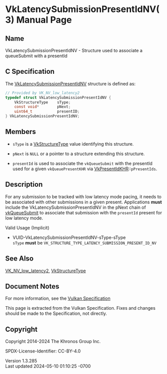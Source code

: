 # VkLatencySubmissionPresentIdNV(3) Manual Page

## Name

VkLatencySubmissionPresentIdNV - Structure used to associate a
queueSubmit with a presentId



## <a href="#_c_specification" class="anchor"></a>C Specification

The
[VkLatencySubmissionPresentIdNV](https://registry.khronos.org/vulkan/specs/1.3-extensions/man/html/VkLatencySubmissionPresentIdNV.html)
structure is defined as:

``` c
// Provided by VK_NV_low_latency2
typedef struct VkLatencySubmissionPresentIdNV {
    VkStructureType    sType;
    const void*        pNext;
    uint64_t           presentID;
} VkLatencySubmissionPresentIdNV;
```

## <a href="#_members" class="anchor"></a>Members

- `sType` is a [VkStructureType](https://registry.khronos.org/vulkan/specs/1.3-extensions/man/html/VkStructureType.html) value identifying
  this structure.

- `pNext` is `NULL` or a pointer to a structure extending this
  structure.

- `presentId` is used to associate the `vkQueueSubmit` with the
  presentId used for a given `vkQueuePresentKHR` via
  [VkPresentIdKHR](https://registry.khronos.org/vulkan/specs/1.3-extensions/man/html/VkPresentIdKHR.html)::`pPresentIds`.

## <a href="#_description" class="anchor"></a>Description

For any submission to be tracked with low latency mode pacing, it needs
to be associated with other submissions in a given present. Applications
**must** include the VkLatencySubmissionPresentIdNV in the pNext chain
of [vkQueueSubmit](https://registry.khronos.org/vulkan/specs/1.3-extensions/man/html/vkQueueSubmit.html) to associate that submission with
the `presentId` present for low latency mode.

Valid Usage (Implicit)

- <a href="#VUID-VkLatencySubmissionPresentIdNV-sType-sType"
  id="VUID-VkLatencySubmissionPresentIdNV-sType-sType"></a>
  VUID-VkLatencySubmissionPresentIdNV-sType-sType  
  `sType` **must** be
  `VK_STRUCTURE_TYPE_LATENCY_SUBMISSION_PRESENT_ID_NV`

## <a href="#_see_also" class="anchor"></a>See Also

[VK_NV_low_latency2](https://registry.khronos.org/vulkan/specs/1.3-extensions/man/html/VK_NV_low_latency2.html),
[VkStructureType](https://registry.khronos.org/vulkan/specs/1.3-extensions/man/html/VkStructureType.html)

## <a href="#_document_notes" class="anchor"></a>Document Notes

For more information, see the <a
href="https://registry.khronos.org/vulkan/specs/1.3-extensions/html/vkspec.html#VkLatencySubmissionPresentIdNV"
target="_blank" rel="noopener">Vulkan Specification</a>

This page is extracted from the Vulkan Specification. Fixes and changes
should be made to the Specification, not directly.

## <a href="#_copyright" class="anchor"></a>Copyright

Copyright 2014-2024 The Khronos Group Inc.

SPDX-License-Identifier: CC-BY-4.0

Version 1.3.285  
Last updated 2024-05-10 01:10:25 -0700
